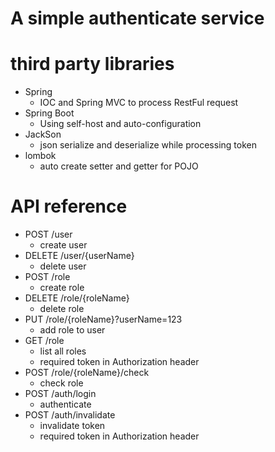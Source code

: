 # A simple authenticate service
# third party libraries
+ Spring
   + IOC and Spring MVC to process RestFul request
+ Spring Boot
   + Using self-host and auto-configuration
+ JackSon
   + json serialize and deserialize while processing token
+ lombok
   + auto create setter and getter for POJO
# API reference
+ POST /user
  + create user
+ DELETE /user/{userName}
  + delete user
+ POST /role
  + create role
+ DELETE /role/{roleName}
  + delete role
+ PUT /role/{roleName}?userName=123
  + add role to user
+ GET /role
  + list all roles
  + required token in Authorization header
+ POST /role/{roleName}/check
  + check role
+ POST /auth/login
  + authenticate
+ POST /auth/invalidate
  + invalidate token
  + required token in Authorization header